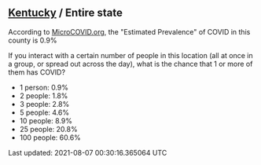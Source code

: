 
## [Kentucky](/united-states/kentucky) / Entire state

According to [MicroCOVID.org](http://microcovid.org),
the "Estimated Prevalence" of COVID in this county is 0.9%

If you interact with a certain number of people in this location
(all at once in a group, or spread out across the day), what is the chance that
1 or more of them has COVID?

- 1 person: 0.9%
- 2 people: 1.8%
- 3 people: 2.8%
- 5 people: 4.6%
- 10 people: 8.9%
- 25 people: 20.8%
- 100 people: 60.6%

Last updated: 2021-08-07 00:30:16.365064 UTC
